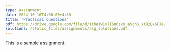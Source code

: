```yaml
---
type: assignment
date: 2024-10-16T4:00:00+4:30
title: 'Practical Questions'
pdf: https://drive.google.com/file/d/1tbeiw1v7I6n6sxo_aSghS_xtB2Qx6FJe/view?usp=drive_link
solutions: /static_files/assignments/asg_solutions.pdf
---
```

This is a sample assignment.
